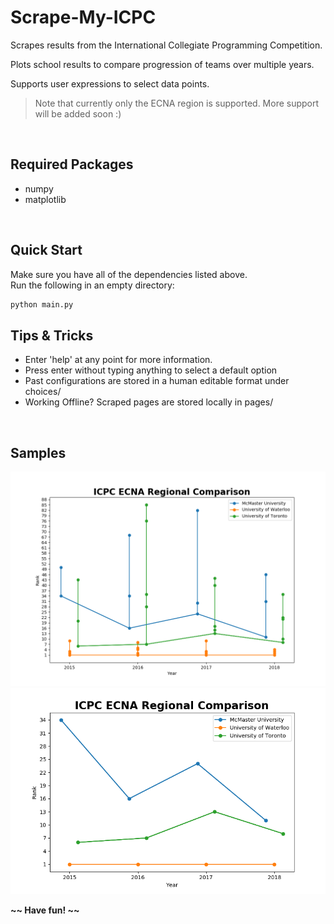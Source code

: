 # Scrape-My-ICPC
Scrapes results from the International Collegiate Programming Competition. 

Plots school results to compare progression of teams over multiple years.

Supports user expressions to select data points.

> Note that currently only the ECNA region is supported. More support will be added soon :)
</br>


## Required Packages
- numpy
- matplotlib

</br>  

## Quick Start
Make sure you have all of the dependencies listed above.  
Run the following in an empty directory:
```bash
python main.py
```

## Tips & Tricks
- Enter 'help' at any point for more information.
- Press enter without typing anything to select a default option
- Past configurations are stored in a human editable format under choices/
- Working Offline? Scraped pages are stored locally in pages/

</br> 

## Samples
![McMaster, Waterloo, Toronto](https://raw.githubusercontent.com/WyattWismer/Scrape-My-ICPC/master/samples/mac_wat_tor_full.png)
![McMaster, Waterloo, Toronto](https://raw.githubusercontent.com/WyattWismer/Scrape-My-ICPC/master/samples/mac_wat_tor_line.png)

**\~\~ Have fun! \~\~**
